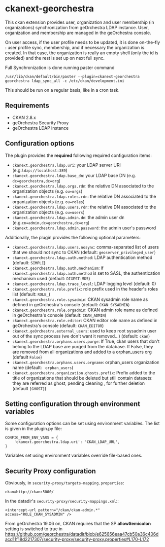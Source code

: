 # ckanext-georchestra

This ckan extension provides user, organization and user membership (in organizations) synchronization from
geOrchestra LDAP instance. User, organization and membership are managed in the geOrchestra console.

On user access, if the user profile needs to be updated, it is done on-the-fly : user profile sync, membership, and if
necessary the organization is created. In that case, the organization is really an empty shell (only the id is provided)
and the rest is set up on next full sync.

Full Synchronization is done running paster command
```
/usr/lib/ckan/default/bin/paster --plugin=ckanext-georchestra georchestra ldap_sync_all -c /etc/ckan/development.ini
```

This should be run on a regular basis, like in a cron task.


## Requirements

- CKAN 2.8.x
- geOrchestra Security Proxy
- geOrchestra LDAP instance


## Configuration options

The plugin provides the **required** following required configuration items:

- `ckanext.georchestra.ldap.uri`: your LDAP server URI (e.g.`ldap://localhost:389`)
- `ckanext.georchestra.ldap.base_dn`: your LDAP base DN (e.g. `dc=georchestra,dc=org`)
- `ckanext.georchestra.ldap.orgs.rdn`: the relative DN associated to the organization objects (e.g. `ou=orgs`)
- `ckanext.georchestra.ldap.roles.rdn`: the relative DN associated to the organization objects (e.g. `ou=roles`)
- `ckanext.georchestra.ldap.users.rdn`: the relative DN associated to the organization objects (e.g. `ou=users`)
- `ckanext.georchestra.ldap.admin.dn`: the admin user dn (e.g.`cn=admin,dc=georchestra,dc=org`)
- `ckanext.georchestra.ldap.admin.password`: the admin user's password

Additionally, the plugin provides the following optional parameters:

- `ckanext.georchestra.ldap.users.nosync`: comma-separated list of users that we should not sync to CKAN (default: `geoserver_privileged_user`)
- `ckanext.georchestra.ldap.auth.method`: LDAP authentication method (default: `SIMPLE`)
- `ckanext.georchestra.ldap.auth.mechanism`: if `ckanext.georchestra.ldap.auth.method` is set to SASL, the authentication mechanism used (default: `DIGEST-MD5`)
- `ckanext.georchestra.ldap.trace_level`: LDAP logging level (default: 0)
- `ckanext.georchestra.role.prefix`: role prefix used in the header's roles list (default: `ROLE_`)
- `ckanext.georchestra.role.sysadmin`: CKAN sysadmin  role name as defined in geOrchestra's console (default: `CKAN_SYSADMIN`)
- `ckanext.georchestra.role.orgadmin`: CKAN admin role name as defined in geOrchestra's console (default: `CKAN_ADMIN`)
- `ckanext.georchestra.role.editor`: CKAN editor role name as defined in geOrchestra's console (default: `CKAN_EDITOR`)
- `ckanext.geOrchestra.external_users`: used to keep root sysadmin user out of the sync process (we don't want it removed...) (default: `ckan`)
- `ckanext.georchestra.orphans.users.purge`: If True, ckan users that don't belong to the LDAP base are purged from the database. If False, they are removed from all organizations and added to a orphan_users org (default `False`)
- `ckanext.georchestra.orphans.users.orgname`: orphan_users organization name (default: ` orphan_users`)
- `ckanext.georchestra.organization.ghosts.prefix`: Prefix added to the title of organizations that should be deleted but still contain datasets: they are referred as ghost, pending cleaning , for further deletion (default `[GHOST]`)


## Setting configuration through environment variables

Some configuration options can be set using environment variables. The list is given in the plugin.py file:
```
CONFIG_FROM_ENV_VARS = {
    'ckanext.georchestra.ldap.uri': 'CKAN_LDAP_URL',
}
```
Variables set using environment variables override file-based ones.


## Security Proxy configuration

Obviously, in `security-proxy/targets-mapping.properties`:
```
ckan=http://ckan:5000/
```

In the datadir's `security-proxy/security-mappings.xml`::
```
<intercept-url pattern="/ckan/ckan-admin.*" access="ROLE_CKAN_SYSADMIN" />
```

From geOrchestra 19.06 on, CKAN requires that the SP **allowSemicolon** setting is switched to true in
https://github.com/georchestra/datadir/blob/e625656eaa47cb50a36c406dacd11f18d2217307/security-proxy/security-proxy.properties#L170-L172


